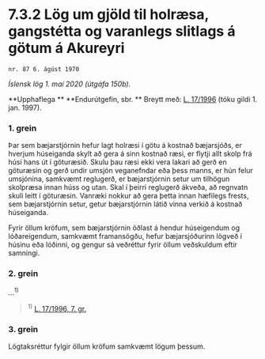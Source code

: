 # 7.3.2 Lög um gjöld til holræsa, gangstétta og varanlegs slitlags á götum á Akureyri

`nr. 87 6. ágúst 1970`

_Íslensk lög 1. maí 2020 (útgáfa 150b)._

**Upphaflega **
**Endurútgefin, sbr. **
Breytt með:
[L. 17/1996](https://althingi.is/altext/stjt/1996.017.html) (tóku gildi 1. jan. 1997).

### 1. grein

Þar sem bæjarstjórnin hefur lagt holræsi í götu á kostnað bæjarsjóðs, er hverjum húseiganda skylt að gera á sinn kostnað ræsi, er flytji allt skolp frá húsi hans út í göturæsið. Skulu þau ræsi ekki vera lakari að gerð en göturæsin og gerð undir umsjón veganefndar eða þess manns, er hún felur umsjónina, samkvæmt reglugerð, er bæjarstjórnin setur um tilhögun skolpræsa innan húss og utan. Skal í þeirri reglugerð ákveða, að regnvatn skuli leitt í göturæsin. Vanræki nokkur að gera þetta innan hæfilegs frests, sem bæjarstjórnin setur, getur bæjarstjórnin látið vinna verkið á kostnað húseiganda.

Fyrir öllum kröfum, sem bæjarstjórnin öðlast á hendur húseigendum og lóðareigendum, samkvæmt framansögðu, hefur bæjarsjóðurinn lögveð í húsinu eða lóðinni, og gengur sá veðréttur fyrir öllum veðskuldum eftir samningi.

### 2. grein

…<sup>1)</sup> 

> <sup>1)</sup> [L. 17/1996, 7. gr.](https://althingi.is/altext/stjt/1996.017.html)

### 3. grein

Lögtaksréttur fylgir öllum kröfum samkvæmt lögum þessum.
